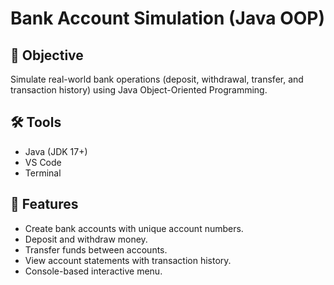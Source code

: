 # Bank Account Simulation (Java OOP)

## 📌 Objective
Simulate real-world bank operations (deposit, withdrawal, transfer, and transaction history) using Java Object-Oriented Programming.

## 🛠 Tools
- Java (JDK 17+)
- VS Code
- Terminal

## 🚀 Features
- Create bank accounts with unique account numbers.
- Deposit and withdraw money.
- Transfer funds between accounts.
- View account statements with transaction history.
- Console-based interactive menu.

